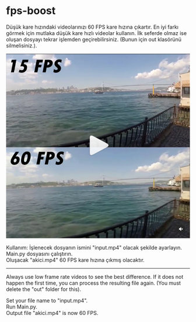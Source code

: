 # fps-boost
Düşük kare hızındaki videolarınızı 60 FPS kare hızına çıkartır.
En iyi farkı görmek için mutlaka düşük kare hızlı videolar kullanın.
İlk seferde olmaz ise oluşan dosyayı tekrar işlemden geçirebilirsiniz. (Bunun için out klasörünü silmelisiniz.).

[![Watch the video](fps.png)](https://www.instagram.com/p/B8Uh2x2pbCW/)

Kullanım:
İşlenecek dosyanın ismini "input.mp4" olacak şekilde ayarlayın.  
Main.py dosyasını çalıştırın.  
Oluşacak "akici.mp4" 60 FPS kare hızına çıkmış olacaktır.  

------------------------------------

Always use low frame rate videos to see the best difference.
If it does not happen the first time, you can process the resulting file again. (You must delete the "out" folder for this).

Set your file name to "input.mp4".  
Run Main.py.  
Output file "akici.mp4" is now 60 FPS.
